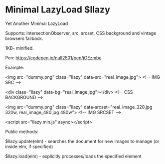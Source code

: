 # Minimal LazyLoad $llazy
Yet Another Minimal LazyLoad

Supports: IntersectionObserver, src, srcset, CSS background and vintage browsers fallback.

1KB- minified.

Pen: https://codepen.io/null2501/pen/jOEzmbe

Example:

&lt;img src="dummy.png" class="llazy" data-src="real_image.jpg"&gt; &lt;!-- IMG SRC --&gt;

&lt;div class="llazy" data-bg="real_image.jpg"&gt;&lt;/div&gt; &lt;!-- CSS BACKGROUND --&gt;

&lt;img src="dummy.png" class="llazy" data-srcset="real_image_320.jpg 320w, real_image_480.jpg 480w"&gt; &lt;!-- IMG SRCSET --&gt;

&lt;script src="llazy.min.js" async&gt;&lt;/script&gt;


Public methods:

$llazy.update(elm) - searches the document for new images to manage (or inside elm, if specified)

$llazy.load(elm) - explicitly processes/loads the specified element
